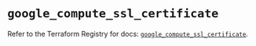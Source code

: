 # `google_compute_ssl_certificate`

Refer to the Terraform Registry for docs: [`google_compute_ssl_certificate`](https://registry.terraform.io/providers/hashicorp/google/6.50.0/docs/resources/compute_ssl_certificate).
